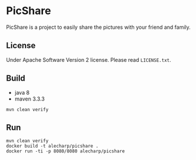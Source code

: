 # PicShare

PicShare is a project to easily share the pictures with your friend and family.

## License

Under Apache Software Version 2 license. Please read `LICENSE.txt`.

## Build

 - java 8
 - maven 3.3.3

```
mvn clean verify
```

## Run

```
mvn clean verify
docker build -t alecharp/picshare .
docker run -ti -p 8080/8080 alecharp/picshare
```
